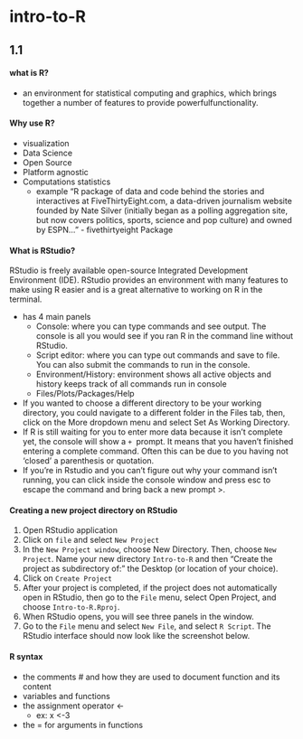 # intro-to-R
## 1.1

#### what is R?
 - an environment for statistical computing and graphics, which brings together a number of features to provide powerfulfunctionality.       
#### Why use R?
- visualization
- Data Science
- Open Source
- Platform agnostic
- Computations statistics       
    - example
    “R package of data and code behind the stories and interactives at FiveThirtyEight.com, a data-driven journalism website founded by Nate Silver (initially began as a polling aggregation site, but now covers politics, sports, science and pop culture) and owned by ESPN…” - fivethirtyeight Package
#### What is RStudio?
RStudio is freely available open-source Integrated Development Environment (IDE). RStudio provides an environment with many features to make using R easier and is a great alternative to working on R in the terminal.
- has 4 main panels
    - Console: where you can type commands and see output. The console is all you would see if you ran R in the command line without RStudio.
    - Script editor: where you can type out commands and save to file. You can also submit the commands to run in the console.
    - Environment/History: environment shows all active objects and history keeps track of all commands run in console
    - Files/Plots/Packages/Help
- If you wanted to choose a different directory to be your working directory, you could navigate to a different folder in the Files tab, then, click on the More dropdown menu and select Set As Working Directory.
- If R is still waiting for you to enter more data because it isn’t complete yet, the console will show a ```+ ```prompt. It means that you haven’t finished entering a complete command. Often this can be due to you having not ‘closed’ a parenthesis or quotation.
- If you’re in Rstudio and you can’t figure out why your command isn’t running, you can click inside the console window and press esc to escape the command and bring back a new prompt >.
#### Creating a new project directory on RStudio
1. Open RStudio application
2. Click on ```file``` and select ``` New Project ```
3. In the ```New Project window```, choose New Directory. Then, choose ```New Project```. Name your new directory ```Intro-to-R``` and then “Create the project as subdirectory of:” the Desktop (or location of your choice).
4. Click on ```Create Project ```
5. After your project is completed, if the project does not automatically open in RStudio, then go to the ```File``` menu, select Open Project, and choose ```Intro-to-R.Rproj```.
6. When RStudio opens, you will see three panels in the window.
7. Go to the ```File``` menu and select ```New File```, and select ```R Script```. The RStudio interface should now look like the screenshot below.
#### R syntax
- the comments # and how they are used to document function and its content
- variables and functions
- the assignment operator <-
    - ex: x <-3
- the = for arguments in functions

